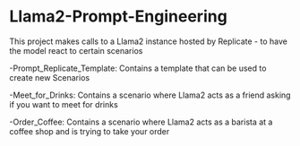 # Llama2-Prompt-Engineering
This project makes calls to a Llama2 instance hosted by Replicate - to have the model react to certain scenarios 



<div>
-Prompt_Replicate_Template: Contains a template that can be used to create new Scenarios

-Meet_for_Drinks: Contains a scenario where Llama2 acts as a friend asking if you want to meet for drinks

-Order_Coffee: Contains a scenario where Llama2 acts as a barista at a coffee shop and is trying to take your order
</div>
